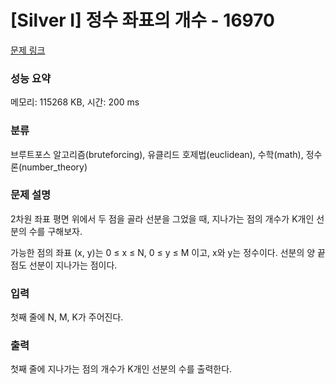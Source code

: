 # [Silver I] 정수 좌표의 개수 - 16970 

[문제 링크](https://www.acmicpc.net/problem/16970) 

### 성능 요약

메모리: 115268 KB, 시간: 200 ms

### 분류

브루트포스 알고리즘(bruteforcing), 유클리드 호제법(euclidean), 수학(math), 정수론(number_theory)

### 문제 설명

<p>2차원 좌표 평면 위에서 두 점을 골라 선분을 그었을 때, 지나가는 점의 개수가 K개인 선분의 수를 구해보자.</p>

<p>가능한 점의 좌표 (x, y)는 0 ≤ x ≤ N, 0 ≤ y ≤ M 이고, x와 y는 정수이다. 선분의 양 끝점도 선분이 지나가는 점이다.</p>

### 입력 

 <p>첫째 줄에 N, M, K가 주어진다.</p>

### 출력 

 <p>첫째 줄에 지나가는 점의 개수가 K개인 선분의 수를 출력한다.</p>

